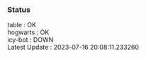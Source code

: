 ### Status


table : OK  
hogwarts : OK  
icy-bot : DOWN  
Latest Update : 2023-07-16 20:08:11.233260
